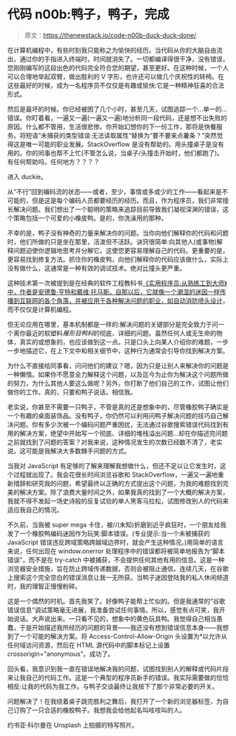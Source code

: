 # 代码 n00b:鸭子，鸭子，完成

> 原文：<https://thenewstack.io/code-n00b-duck-duck-done/>

在计算机编程中，有些时刻我只能称之为愉快的经历。当代码从你的大脑自由流出，通过你的手指进入终端时，时间就消失了。一切都编译得很干净，没有错误，您刚刚编写的这段出色的代码完全符合您的期望，甚至更好。在这种时候，一个人可以合理地举起双臂，做出胜利的 V 字形，也许还可以做几个庆祝性的转椅。在这些最好的时候，成为一名程序员不仅仅是有趣或愉快:它是一种精神狂喜的合法形式。

然后是最坏的时候。你已经被困了几个小时，甚至几天，试图追踪一个…单一的…错误。你盯着看，一遍又一遍(一遍又一遍)地分析同一段代码，还是想不出失败的原因。什么都不管用，生活很悲惨。你开始幻想你的下一份工作，那将是快餐服务。将短语“未捕获的类型错误:无法读取属性”替换为“要不要来点薯条？”突然觉得这是唯一可能的职业发展。StackOverflow 是没有帮助的。用头撞桌子是没有用的。你的同事也帮不上忙(不管怎么说，当桌子/头撞击开始时，他们都跑了)。有任何帮助吗，任何地方？？？？

进入 duckie。

从“不行”回到编码流的状态——或者，至少，事情或多或少的工作——看起来是不可能的，但是这是每个编码人员都要经历的经历。而且，作为程序员，我们非常擅长解决问题。我们想出了一个聪明的策略来追踪目前导致我们凝视深渊的错误，这个策略包括一个可爱的小橡皮鸭。是的，你洗澡用的那种。

不幸的是，鸭子没有神奇的力量来解决你的问题。当你向他们解释你的代码和问题时，他们所做的只是坐在那里，活泼但不活跃。诀窍很简单:向其他人(或事物)解释问题迫使你逻辑地思考并分解它。这使您更容易理解自己的代码，更重要的是，更容易找到修复方法。抓住你的橡皮鸭，向他们解释你的代码应该做什么，实际上没有做什么，这通常是一种有效的调试技术。绝对比撞头更严重。

这种技术第一次被提到是在经典的软件工程教科书[《实用程序员:从熟练工到大师》中，作者是安德鲁·亨特和戴维·托马斯。自那以后，它就像一个潮湿的迷因一样传播到互联网的各个角落，并被应用于各种解决问题的职业，如](https://en.wikipedia.org/wiki/The_Pragmatic_Programmer)[自动消防喷头设计](https://hwrnmnbsol.livejournal.com/148664.html)，而不仅仅是计算机编程。

但无论应用在哪里，基本机制都是一样的:解决问题的关键部分是完全致力于问一个离你最近的软塑料*雁形目鸭科*的彻底、详细的问题。虽然任何人或无生命的物体，真实的或想象的，也应该做到这一点。只是口头上向某人介绍你的难题，一步一步地描述它，在上下文中和相关细节中，这种行为通常会引导你找到解决方案。

为什么不直接给同事看，问问他们的建议？嗯，因为只是让别人来解决你的问题是一种懒惰。如果你不愿意全力解释这个问题，以及迄今为止你为解决这个问题所做的努力，为什么其他人要这么做呢？另外，你打断了他们自己的工作，试图让他们做你的工作。真的，只要和鸭子说话。相信我。

老实说，你甚至不需要一只鸭子，不管是真的还是想象中的，尽管橡胶鸭子确实是一个有趣的桌面装饰品。没有鸭子，你仍然可以利用问鸭子解决问题的技巧自己解决问题。你有多少次被一个编码问题严重困扰，无法通过谷歌搜索错误代码找到有用的解决方案，绝望中开始写一个彻底、详细的堆栈溢出问题…却在你描述完问题之前就找到了问题的答案？对我来说，这种情况发生的次数已经数不清了，老实说，这可能是我解决大多数棘手问题的方式。

当我对 JavaScript 有足够的了解来理解我想做什么，但还不足以让它发生时，这个过程就出现了。我会花很长时间浏览谷歌和 StackOverflow，一遍又一遍地重新措辞和研究我的问题，希望最终以正确的方式提出这个问题，为我的难题找到完美的解决方案。除了浪费大量时间之外，如果我真的找到了一个大概的解决方案，我就不得不发起一场史诗般的反复试验的单人黑客马拉松，试图修改别人的代码来适应我自己的情况。

不久前，当我被 super mega 卡住，被//(未知)折磨到近乎疯狂时，一个朋友给我发了一个橡胶鸭编码迷因作为玩笑:脚本错误。(专业提示:当一个未被捕获的 JavaScript 错误违反跨域策略跨越域边界时，就会产生这种情况。)用简单的语言来说，任何出现在 window.onerror 处理程序中的错误都将被简单地报告为“脚本错误”，而不是在 try-catch 中被捕获，不会提供任何其他有用的信息。这是一种浏览器安全措施，旨在防止跨域传递数据，否则会被阻止通信。连续几天，在谷歌上搜索这个完全空白的错误消息让我一无所获。当鸭子迷因登陆我的私人休闲频道时，我的理智正慢慢粉碎。

这是一个偶然的时机。首先我笑了。好像鸭子能帮上忙似的。但是我通常的“谷歌错误信息”调试策略毫无进展，我准备尝试任何事情。所以，感觉有点可笑，我开始说话。大声说出来。一只看不见的，想象中的黄色玩具鸭。我觉得自己相当愚蠢，于是开始描述我所经历的问题的背景——我还没有想到错误信息本身——我想到了一个可能的解决方案。将 Access-Control-Allow-Origin 头设置为*以允许从任何域访问资源，然后在 HTML 源代码中的脚本标记上设置 crossorigin="anonymous"。成功了。

回头看，我意识到我一直在错误地解决我的问题，试图找到别人的解释或代码片段来让我自己的代码工作。这是一个典型的程序员新手的错误。我实际需要做的恰恰相反:让我的代码为我工作。与鸭子交谈最终让我按下了那个非常必要的开关。

问题解决了！在我绕着桌子跳完胜利之舞后，我打开了一个新的浏览器标签，为自己订购了一只合适的橡胶鸭子。我想我会给他起名叫吱吱叫的人。

约书亚·科尔曼在 Unsplash 上拍摄的特写照片。

<svg xmlns:xlink="http://www.w3.org/1999/xlink" viewBox="0 0 68 31" version="1.1"><title>Group</title> <desc>Created with Sketch.</desc></svg>